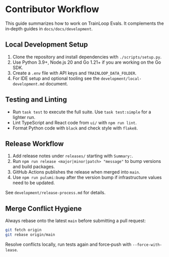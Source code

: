 # Contributor Workflow

This guide summarizes how to work on TrainLoop Evals. It complements the
in‑depth guides in `docs/docs/development`.

## Local Development Setup

1. Clone the repository and install dependencies with `./scripts/setup.py`.
2. Use Python 3.9+, Node.js 20 and Go 1.21+ if you are working on the Go SDK.
3. Create a `.env` file with API keys and `TRAINLOOP_DATA_FOLDER`.
4. For IDE setup and optional tooling see the `development/local-development.md`
document.

## Testing and Linting

- Run `task test` to execute the full suite. Use `task test:simple` for a
  lighter run.
- Lint TypeScript and React code from `ui/` with `npm run lint`.
- Format Python code with `black` and check style with `flake8`.

## Release Workflow

1. Add release notes under `releases/` starting with `Summary:`.
2. Run `npm run release <major|minor|patch> "message"` to bump versions and build
   packages.
3. GitHub Actions publishes the release when merged into `main`.
4. Use `npm run pulumi:bump` after the version bump if infrastructure values need
   to be updated.

See `development/release-process.md` for details.

## Merge Conflict Hygiene

Always rebase onto the latest `main` before submitting a pull request:

```bash
git fetch origin
git rebase origin/main
```

Resolve conflicts locally, run tests again and force‑push with
`--force-with-lease`.
